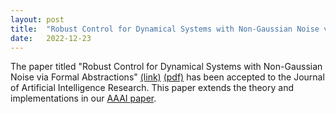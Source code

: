 ```yaml
---
layout: post
title:  "Robust Control for Dynamical Systems with Non-Gaussian Noise via Formal Abstractions"
date:   2022-12-23
---
```


The paper titled "Robust Control for Dynamical Systems with Non-Gaussian Noise via Formal Abstractions" [(link)](https://jair.org/index.php/jair/article/view/14253) [(pdf)](https://jair.org/index.php/jair/article/view/14253/26893) has been accepted to the Journal of Artificial Intelligence Research. This paper extends the theory and implementations in our [AAAI paper](https://ojs.aaai.org/index.php/AAAI/article/view/21201). 

